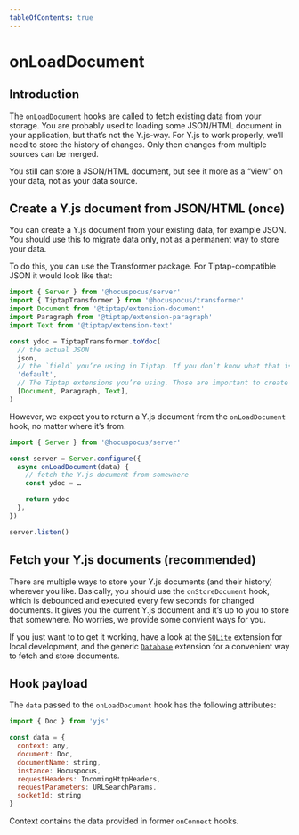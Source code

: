 ```yaml
---
tableOfContents: true
---
```


# onLoadDocument

## Introduction
The `onLoadDocument` hooks are called to fetch existing data from your storage. You are probably used to loading some JSON/HTML document in your application, but that’s not the Y.js-way. For Y.js to work properly, we’ll need to store the history of changes. Only then changes from multiple sources can be merged.

You still can store a JSON/HTML document, but see it more as a “view” on your data, not as your data source.

## Create a Y.js document from JSON/HTML (once)
You can create a Y.js document from your existing data, for example JSON. You should use this to migrate data only, not as a permanent way to store your data.

To do this, you can use the Transformer package. For Tiptap-compatible JSON it would look like that:

```js
import { Server } from '@hocuspocus/server'
import { TiptapTransformer } from '@hocuspocus/transformer'
import Document from '@tiptap/extension-document'
import Paragraph from '@tiptap/extension-paragraph'
import Text from '@tiptap/extension-text'

const ydoc = TiptapTransformer.toYdoc(
  // the actual JSON
  json,
  // the `field` you’re using in Tiptap. If you don’t know what that is, use 'default'.
  'default',
  // The Tiptap extensions you’re using. Those are important to create a valid schema.
  [Document, Paragraph, Text],
)
```

However, we expect you to return a Y.js document from the `onLoadDocument` hook, no matter where it’s from.

```js
import { Server } from '@hocuspocus/server'

const server = Server.configure({
  async onLoadDocument(data) {
    // fetch the Y.js document from somewhere
    const ydoc = …

    return ydoc
  },
})

server.listen()
```

## Fetch your Y.js documents (recommended)
There are multiple ways to store your Y.js documents (and their history) wherever you like. Basically, you should use the `onStoreDocument` hook, which is debounced and executed every few seconds for changed documents. It gives you the current Y.js document and it’s up to you to store that somewhere. No worries, we provide some convient ways for you.

If you just want to to get it working, have a look at the [`SQLite`](/api/extensions/sqlite) extension for local development, and the generic [`Database`](/api/extensions/database) extension for a convenient way to fetch and store documents.

## Hook payload
The `data` passed to the `onLoadDocument` hook has the following attributes:

```js
import { Doc } from 'yjs'

const data = {
  context: any,
  document: Doc,
  documentName: string,
  instance: Hocuspocus,
  requestHeaders: IncomingHttpHeaders,
  requestParameters: URLSearchParams,
  socketId: string
}
```

Context contains the data provided in former `onConnect` hooks.
